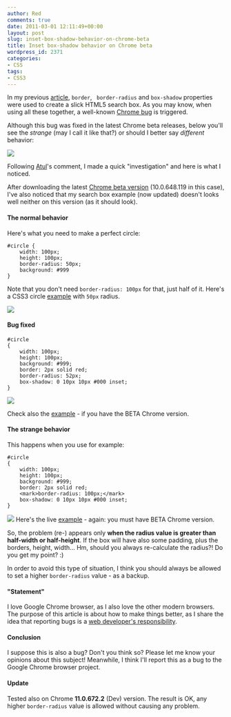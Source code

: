 ```yaml
---
author: Red
comments: true
date: 2011-03-01 12:11:49+00:00
layout: post
slug: inset-box-shadow-behavior-on-chrome-beta
title: Inset box-shadow behavior on Chrome beta
wordpress_id: 2371
categories:
- CSS
tags:
- CSS3
---
```


In my previous [article](http://www.red-team-design.com/how-to-create-a-cool-and-usable-css3-search-box), `border`, ` border-radius` and `box-shadow` properties were used to create a slick HTML5 search box. As you may know, when using all these together, a well-known [Chrome bug](http://code.google.com/p/chromium/issues/detail?id=25334) is triggered.

Although this bug was fixed in the latest Chrome beta releases, below you'll see the _strange_ (may I call it like that?) or should I better say _different_ behavior:

![](http://www.red-team-design.com/wp-content/uploads/2011/02/beta-chrome.png)
<!-- more -->
Following [Atul](http://www.red-team-design.com/how-to-create-a-cool-and-usable-css3-search-box/comment-page-1#comment-18245)'s comment, I made a quick "investigation" and here is what I noticed.

After downloading the latest [Chrome beta version](http://www.google.com/landing/chrome/beta/) (10.0.648.119 in this case), I've also noticed that my search box example (now updated) doesn't looks well neither on this version (as it should look). 



#### The normal behavior


Here's what you need to make a perfect circle:


    
    
    #circle {
        width: 100px;
        height: 100px;
        border-radius: 50px;
        background: #999
    }
    



Note that you don't need `border-radius: 100px` for that, just half of it. Here's a CSS3 circle [example](http://jsfiddle.net/catalinred/MEXx2/6/") with `50px` radius.

![](http://www.red-team-design.com/wp-content/uploads/2011/02/css-circle-radius.png)



#### Bug fixed




    
    
    #circle 
    {
        width: 100px;
        height: 100px;
        background: #999;    
        border: 2px solid red; 
        border-radius: 52px;       
        box-shadow: 0 10px 10px #000 inset;
    }
    



![](http://www.red-team-design.com/wp-content/uploads/2011/02/css-circle-radius-inset-shadow.png)

Check also the [example](http://jsfiddle.net/catalinred/MEXx2/8/) - if you have the BETA Chrome version.



#### The strange behavior


This happens when you use for example:

    
    
    #circle 
    {
        width: 100px;
        height: 100px;
        background: #999;    
        border: 2px solid red; 
        <mark>border-radius: 100px;</mark>       
        box-shadow: 0 10px 10px #000 inset;
    }
    



![](http://www.red-team-design.com/wp-content/uploads/2011/02/beta-chrome-bug.png)
Here's the live [example](http://jsfiddle.net/catalinred/MEXx2/10/) - again: you must have BETA Chrome version.

So, the problem (re-) appears only **when the radius value is greater than half-width or half-height**. If the box will have also some padding, plus the borders, height, width... Hm, should you always re-calculate the radius?! Do you get my point? :)

In order to avoid this type of situation, I think you should always be allowed to set a higher `border-radius` value - as a backup.



#### "Statement"


I love Google Chrome browser, as I also love the other modern browsers. The purpose of this article is about how to make things better, as I share the idea that reporting bugs is a [web developer's responsibility](http://ejohn.org/blog/a-web-developers-responsibility/).



#### Conclusion


I suppose this is also a bug? Don't you think so? Please let me know your opinions about this subject! Meanwhile, I think I'll report this as a bug to the Google Chrome browser project.



#### Update


Tested also on Chrome **11.0.672.2** (Dev) version. The result is OK, any higher `border-radius` value is allowed without causing any problem.
